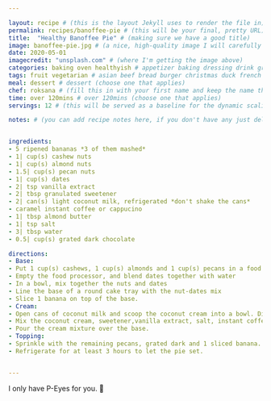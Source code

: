 ```yaml
---

layout: recipe # (this is the layout Jekyll uses to render the file in)
permalink: recipes/banoffee-pie # (this will be your final, pretty URL)
title:  "Healthy Banoffee Pie" # (making sure we have a good title)
image: banoffee-pie.jpg # (a nice, high-quality image I will carefully select for you)
date: 2020-05-01
imagecredit: "unsplash.com" # (where I'm getting the image above)
categories: baking oven healthyish # appetizer baking dressing drink grill healthyish marinade oven pickling quick raw salad sandwich sauce snack soup
tags: fruit vegetarian # asian beef bread burger christmas duck french fruit indian italian mexican nuts pasta pork poultry rice seafood thanksgiving vegetarian
meal: dessert # dessert (choose one that applies)
chef: roksana # (fill this in with your first name and keep the name the same for all your recipes, since each chef has his own collection of recipes)
time: over 120mins # over 120mins (choose one that applies)
servings: 12 # (this will be served as a baseline for the dynamic scaling)

notes: # (you can add recipe notes here, if you don't have any just delete this whole section and it won't be processed)


ingredients:
- 5 ripened bananas *3 of them mashed*
- 1| cup(s) cashew nuts
- 1| cup(s) almond nuts
- 1.5| cup(s) pecan nuts
- 1| cup(s) dates
- 2| tsp vanilla extract 
- 2| tbsp granulated sweetener 
- 2| can(s) light coconut milk, refrigerated *don't shake the cans*
- caramel instant coffee or cappucino
- 1| tbsp almond butter
- 1| tsp salt
- 3| tbsp water
- 0.5| cup(s) grated dark chocolate

directions:
- Base:
- Put 1 cup(s) cashews, 1 cup(s) almonds and 1 cup(s) pecans in a food processor=
- Empty the food processor, and blend dates together with water 
- In a bowl, mix together the nuts and dates 
- Line the base of a round cake tray with the nut-dates mix
- Slice 1 banana on top of the base.
- Cream: 
- Open cans of coconut milk and scoop the coconut cream into a bowl. Discard(or drink) the cocounut water that is let at the bottom of the cans.
- Mix the coconut cream, sweetener,vanilla extract, salt, instant coffee/cappucino powder, almond butter, 3 mashed bananas using a hand mixer.
- Pour the cream mixture over the base.
- Topping: 
- Sprinkle with the remaining pecans, grated dark and 1 sliced banana. 
- Refrigerate for at least 3 hours to let the pie set.


--- 
```

<!-- Below is the description, just write what you want or leave it empty 😁 -->
I only have P-Eyes for you. 🔪 